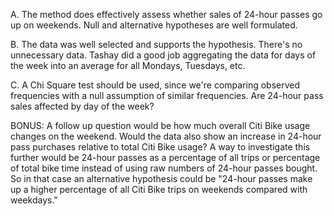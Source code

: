 A. The method does effectively assess whether sales of 24-hour passes go up on weekends. Null and alternative hypotheses are well formulated.

B. The data was well selected and supports the hypothesis. There's no unnecessary data. Tashay did a good job aggregating the data for days of the week into an average for all Mondays, Tuesdays, etc.

C. A Chi Square test should be used, since we're comparing observed frequencies with a null assumption of similar frequencies. Are 24-hour pass sales affected by day of the week?

BONUS: A follow up question would be how much overall Citi Bike usage changes on the weekend. Would the data also show an increase in 24-hour pass purchases relative to total Citi Bike usage? A way to investigate this further would be 24-hour passes as a percentage of all trips or percentage of total bike time instead of using raw numbers of 24-hour passes bought. So in that case an alternative hypothesis could be "24-hour passes make up a higher percentage of all Citi Bike trips on weekends compared with weekdays."
